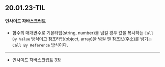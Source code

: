 ## 20.01.23-TIL

#### 인사이드 자바스크립트

- 함수의 매개변수로 기본타입(string, number)을 넘길 경우 값을 복사하는 `Call By Value` 방식이고 참조타입(object, array)을 넘길 땐 참조값(주소)를 넘기는 `Call By Reference` 방식이다.

---

- 인사이드 자바스크립트 3장 